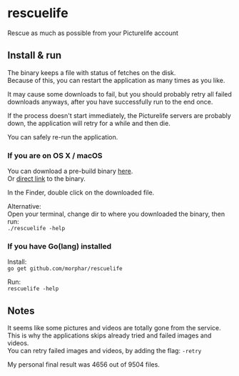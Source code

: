 # rescuelife
Rescue as much as possible from your Picturelife account

## Install & run
The binary keeps a file with status of fetches on the disk.  
Because of this, you can restart the application as many times as you like.  

It may cause some downloads to fail, but you should probably retry all failed downloads anyways, after you have successfully run to the end once.

If the process doesn't start immediately, the Picturelife servers are probably down, the application will retry for a while and then die.

You can safely re-run the application.

### If you are on OS X / macOS
You can download a pre-build binary [here](https://github.com/morphar/rescuelife/releases).  
Or [direct link](https://github.com/morphar/rescuelife/releases/tag/0.2.1/rescuelife) to the binary.

In the Finder, double click on the downloaded file.

Alternative:  
Open your terminal, change dir to where you downloaded the binary, then run:  
```./rescuelife -help```

### If you have Go(lang) installed
Install:  
```go get github.com/morphar/rescuelife```  

Run:  
```rescuelife -help```

## Notes
It seems like some pictures and videos are totally gone from the service.  
This is why the applications skips already tried and failed images and videos.  
You can retry failed images and videos, by adding the flag: ```-retry```  

My personal final result was 4656 out of 9504 files.
